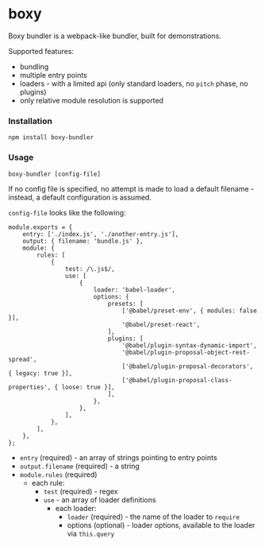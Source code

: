 # boxy

Boxy bundler is a webpack-like bundler, built for demonstrations.

Supported features:

-   bundling
-   multiple entry points
-   loaders - with a limited api (only standard loaders, no `pitch` phase, no plugins)
-   only relative module resolution is supported

### Installation

    npm install boxy-bundler

### Usage

    boxy-bundler [config-file]

If no config file is specified, no attempt is made to load a default filename - instead, a default configuration is assumed.

`config-file` looks like the following:

    module.exports = {
        entry: ['./index.js', './another-entry.js'],
        output: { filename: 'bundle.js' },
        module: {
            rules: [
                {
                    test: /\.js$/,
                    use: [
                        {
                            loader: 'babel-loader',
                            options: {
                                presets: [
                                    ['@babel/preset-env', { modules: false }],
                                    '@babel/preset-react',
                                ],
                                plugins: [
                                    '@babel/plugin-syntax-dynamic-import',
                                    '@babel/plugin-proposal-object-rest-spread',
                                    ['@babel/plugin-proposal-decorators', { legacy: true }],
                                    ['@babel/plugin-proposal-class-properties', { loose: true }],
                                ],
                            },
                        },
                    ],
                },
            ],
        },
    };

-   `entry` (required) - an array of strings pointing to entry points
-   `output.filename` (required) - a string
-   `module.rules` (required)
    -   each rule:
        -   `test` (required) - regex
        -   `use` - an array of loader definitions
            -   each loader:
                -   `loader` (required) - the name of the loader to `require`
                -   options (optional) - loader options, available to the loader via `this.query`
